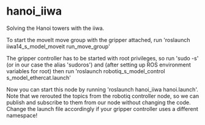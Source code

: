 # hanoi_iiwa
Solving the Hanoi towers with the iiwa.

To start the moveIt move group with the gripper attached, run 'roslaunch iiwa14_s_model_moveit run_move_group'

The gripper controller has to be started with root privileges, so run 'sudo -s' (or in our case the alias 'sudoros') and (after setting up ROS environment variables for root) then run 'roslaunch robotiq_s_model_control s_model_ethercat.launch'

Now you can start this node by running 'roslaunch hanoi_iiwa hanoi.launch'. Note that we rerouted the topics from the robotiq controller node, so we can publish and subscribe to them from our node without changing the code. Change the launch file accordingly if your gripper controller uses a different namespace!